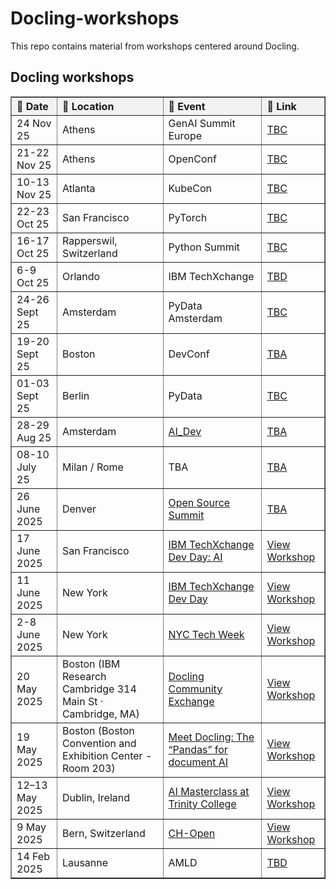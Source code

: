 # Docling-workshops

This repo contains material from workshops centered around Docling.

## Docling workshops

<table border="1" cellspacing="0" cellpadding="6" style="border-collapse: collapse; text-align: left; width: 100%;">
  <thead style="background-color: #f2f2f2;">
    <tr>
      <th>📅 Date</th>
      <th>📍 Location</th>
      <th>🎤 Event</th>
      <th>🔗 Link</th>
    </tr>
  </thead>
  <tbody>
    <tr>
      <td>24 Nov 25</td>
      <td>Athens</td>
      <td><a href=""></a>GenAI Summit Europe</td>
      <td><a href="">TBC</a></td>
    </tr>
    <tr>
      <td>21-22 Nov 25</td>
      <td>Athens</td>
      <td><a href=""></a>OpenConf</td>
      <td><a href="">TBC</a></td>
    </tr>
    <tr>
      <td>10-13 Nov 25</td>
      <td>Atlanta</td>
      <td><a href=""></a>KubeCon</td>
      <td><a href="">TBC</a></td>
    </tr>
    <tr>
      <td>22-23 Oct 25</td>
      <td>San Francisco</td>
      <td><a href=""></a>PyTorch</td>
      <td><a href="">TBC</a></td>
    </tr>
    <tr>
      <td>16-17 Oct 25</td>
      <td>Rapperswil, Switzerland</td>
      <td><a href=""></a>Python Summit</td>
      <td><a href="">TBC</a></td>
    </tr>
    <tr>
      <td>6-9 Oct 25</td>
      <td>Orlando</td>
      <td><a href=""></a>IBM TechXchange</td>
      <td><a href="">TBD</a></td>
    </tr>
    <tr>
      <td>24-26 Sept 25</td>
      <td>Amsterdam</td>
      <td><a href=""></a>PyData Amsterdam</td>
      <td><a href="">TBC</a></td>
    </tr>
    <tr>
      <td>19-20 Sept 25</td>
      <td>Boston</td>
      <td><a href=""></a>DevConf</td>
      <td><a href="">TBA</a></td>
    </tr>
    <tr>
      <td>01-03 Sept 25</td>
      <td>Berlin</td>
      <td><a href=""></a>PyData</td>
      <td><a href="">TBC</a></td>
    </tr>
    <tr>
      <td>28-29 Aug 25</td>
      <td>Amsterdam</td>
      <td><a href="https://events.linuxfoundation.org/ai-dev-europe/">AI_Dev</a></td>
      <td><a href="">TBA</a></td>
    </tr>
    <tr>
      <td>08-10 July 25</td>
      <td>Milan / Rome</td>
      <td><a href=""></a>TBA</td>
      <td><a href="">TBA</a></td>
    </tr>
    <tr>
      <td>26 June 2025 </td>
      <td>Denver</td>
      <td><a href="https://ossna2025.sched.com/event/1xtUF">Open Source Summit</a></td>
      <td><a href="">TBA</a></td>
    </tr>
    <tr>
      <td>17 June 2025 </td>
      <td>San Francisco</td>
      <td><a href="https://www.ibm.com/events/reg/flow/ibm/krupkemb/landing/page/landing">IBM TechXchange Dev Day: AI</a></td>
      <td><a href="./workshops/2025_06_17">View Workshop</a></td>
    </tr>
    <tr>
      <td>11 June 2025 </td>
      <td>New York</td>
      <td><a href="https://www.ibm.com/events/reg/flow/ibm/cap2yomb/landing/page/landing">IBM TechXchange Dev Day</a></td>
      <td><a href="./workshops/2025_06_11">View Workshop</a></td>
    </tr>
    <tr>
      <td>2-8 June 2025 </td>
      <td>New York</td>
      <td><a href="https://partiful.com/e/Qv3cY9xqEcS8yuUlo2W9">NYC Tech Week</a></td>
      <td><a href="./workshops/2025_06_14">View Workshop</a></td>
    </tr>
    <tr>
      <td>20 May 2025</td>
      <td>Boston (IBM Research Cambridge 314 Main St · Cambridge, MA)</td>
      <td><a href="https://www.meetup.com/big-data-developers-in-boston/events/307739085/">Docling Community Exchange</a></td>
      <td><a href="./workshops/2025_05_20">View Workshop</a></td>
    </tr>
    <tr>
      <td>19 May 2025</td>
      <td>Boston (Boston Convention and Exhibition Center - Room 203)</td>
      <td><a href="https://events.experiences.redhat.com/widget/redhat/sum25/SessionCatalog2025/session/1731406492484001U6nH">Meet Docling: The “Pandas” for document AI</a></td>
      <td><a href="./workshops/2025_05_19">View Workshop</a></td>
    </tr>
    <tr>
      <td>12–13 May 2025</td>
      <td>Dublin, Ireland</td>
      <td><a href="https://github.com/trustyai-explainability/ai-masterclass-2025">AI Masterclass at Trinity College</a></td>
      <td><a href="./workshops/2025_05_13">View Workshop</a></td>
    </tr>
    <tr>
      <td>9 May 2025</td>
      <td>Bern, Switzerland</td>
      <td><a href="https://www.ch-open.ch/open-source-ai-workshops/">CH-Open</a></td>
      <td><a href="./workshops/2025_05_09">View Workshop</a></td>
    </tr>
    <tr>
      <td>14 Feb 2025</td>
      <td>Lausanne</td>
      <td><a href=""></a>AMLD</td>
      <td><a href="">TBD</a></td>
    </tr>
  </tbody>
</table>
